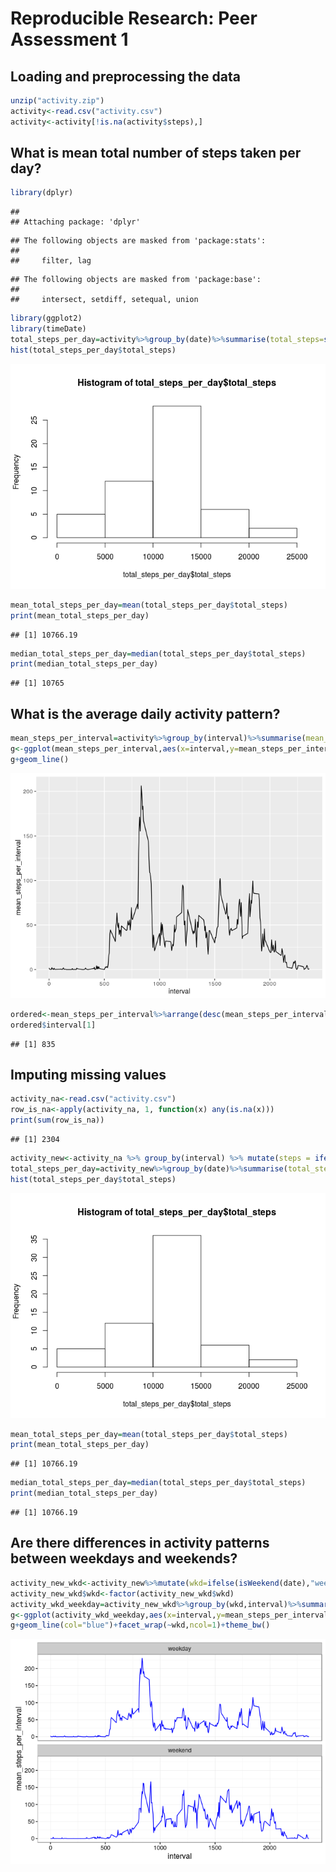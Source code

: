 # Reproducible Research: Peer Assessment 1


## Loading and preprocessing the data


```r
unzip("activity.zip")
activity<-read.csv("activity.csv")
activity<-activity[!is.na(activity$steps),]
```


## What is mean total number of steps taken per day?

```r
library(dplyr)
```

```
## 
## Attaching package: 'dplyr'
```

```
## The following objects are masked from 'package:stats':
## 
##     filter, lag
```

```
## The following objects are masked from 'package:base':
## 
##     intersect, setdiff, setequal, union
```

```r
library(ggplot2)
library(timeDate)
total_steps_per_day=activity%>%group_by(date)%>%summarise(total_steps=sum(steps))
hist(total_steps_per_day$total_steps)
```

![](PA1_template_files/figure-html/unnamed-chunk-2-1.png)<!-- -->

```r
mean_total_steps_per_day=mean(total_steps_per_day$total_steps)
print(mean_total_steps_per_day)
```

```
## [1] 10766.19
```

```r
median_total_steps_per_day=median(total_steps_per_day$total_steps)
print(median_total_steps_per_day)
```

```
## [1] 10765
```

## What is the average daily activity pattern?

```r
mean_steps_per_interval=activity%>%group_by(interval)%>%summarise(mean_steps_per_interval=mean(steps))
g<-ggplot(mean_steps_per_interval,aes(x=interval,y=mean_steps_per_interval))
g+geom_line()
```

![](PA1_template_files/figure-html/unnamed-chunk-3-1.png)<!-- -->

```r
ordered<-mean_steps_per_interval%>%arrange(desc(mean_steps_per_interval))
ordered$interval[1]
```

```
## [1] 835
```



## Imputing missing values

```r
activity_na<-read.csv("activity.csv")
row_is_na<-apply(activity_na, 1, function(x) any(is.na(x)))
print(sum(row_is_na))
```

```
## [1] 2304
```

```r
activity_new<-activity_na %>% group_by(interval) %>% mutate(steps = ifelse(is.na(steps),mean(steps,na.rm=T), steps))
total_steps_per_day=activity_new%>%group_by(date)%>%summarise(total_steps=sum(steps))
hist(total_steps_per_day$total_steps)
```

![](PA1_template_files/figure-html/unnamed-chunk-4-1.png)<!-- -->

```r
mean_total_steps_per_day=mean(total_steps_per_day$total_steps)
print(mean_total_steps_per_day)
```

```
## [1] 10766.19
```

```r
median_total_steps_per_day=median(total_steps_per_day$total_steps)
print(median_total_steps_per_day)
```

```
## [1] 10766.19
```



## Are there differences in activity patterns between weekdays and weekends?

```r
activity_new_wkd<-activity_new%>%mutate(wkd=ifelse(isWeekend(date),"weekend","weekday"))
activity_new_wkd$wkd<-factor(activity_new_wkd$wkd)
activity_wkd_weekday=activity_new_wkd%>%group_by(wkd,interval)%>%summarise(mean_steps_per_interval=mean(steps))
g<-ggplot(activity_wkd_weekday,aes(x=interval,y=mean_steps_per_interval))
g+geom_line(col="blue")+facet_wrap(~wkd,ncol=1)+theme_bw()
```

![](PA1_template_files/figure-html/unnamed-chunk-5-1.png)<!-- -->

